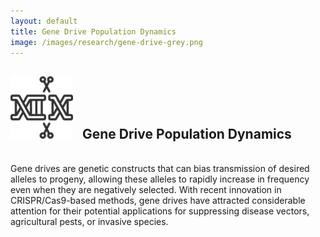 ```yaml
---
layout: default
title: Gene Drive Population Dynamics
image: /images/research/gene-drive-grey.png
---
```


## <img style="width:100px; padding-right: 10px;" src="/images/research/gene-drive-grey.png"> Gene Drive Population Dynamics

<br/>
Gene drives are genetic constructs that can bias transmission of desired alleles to progeny, allowing these alleles to rapidly increase in frequency even when they are negatively selected. With recent innovation in CRISPR/Cas9-based methods, gene drives have attracted considerable attention for their potential applications for suppressing disease vectors, agricultural pests, or invasive species. 



